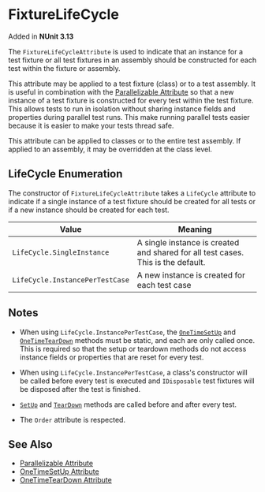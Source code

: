 # FixtureLifeCycle

Added in **NUnit 3.13**

The `FixtureLifeCycleAttribute` is used to indicate that an instance for a test fixture or all test fixtures in an
assembly should be constructed for each test within the fixture or assembly.

This attribute may be applied to a test fixture (class) or to a test assembly. It is useful in combination with the
[Parallelizable Attribute](parallelizable.md) so that a new instance of a test fixture is constructed for every test
within the test fixture. This allows tests to run in isolation without sharing instance fields and properties during
parallel test runs. This make running parallel tests easier because it is easier to make your tests thread safe.

This attribute can be applied to classes or to the entire test assembly. If applied to an assembly, it may be overridden
at the class level.

## LifeCycle Enumeration

The constructor of `FixtureLifeCycleAttribute` takes a `LifeCycle` attribute to indicate if a single instance of a test
fixture should be created for all tests or if a new instance should be created for each test.

 Value | Meaning
-------|---------
`LifeCycle.SingleInstance`     | A single instance is created and shared for all test cases. This is the default.
`LifeCycle.InstancePerTestCase` | A new instance is created for each test case

## Notes

* When using `LifeCycle.InstancePerTestCase`, the [`OneTimeSetUp`](xref:onetimesetup-attribute) and
  [`OneTimeTearDown`](xref:onetimeteardown-attribute) methods must be static, and each are only called once. This is
  required so that the setup or teardown methods do not access instance fields or properties that are reset for every
  test.

* When using `LifeCycle.InstancePerTestCase`, a class's constructor will be called before every test is executed and
  `IDisposable` test fixtures will be disposed after the test is finished.

* [`SetUp`](xref:setup-attribute) and [`TearDown`](xref:teardown-attribute) methods are called before and after every
  test.

* The `Order` attribute is respected.

## See Also

* [Parallelizable Attribute](xref:parallelizableattribute)
* [OneTimeSetUp Attribute](xref:onetimesetup-attribute)
* [OneTimeTearDown Attribute](xref:onetimeteardown-attribute)
